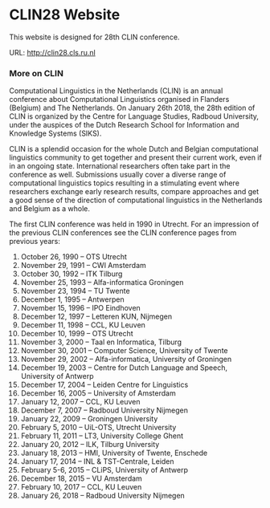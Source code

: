 # CLIN28 Website

This website is designed for 28th CLIN conference.

URL: <http://clin28.cls.ru.nl>

### More on CLIN

Computational Linguistics in the Netherlands (CLIN) is an annual conference about Computational Linguistics organised in Flanders (Belgium) and The Netherlands. On January 26th 2018, the 28th edition of CLIN is organized by the Centre for Language Studies, Radboud University, under the auspices of the Dutch Research School for Information and Knowledge Systems (SIKS).

CLIN is a splendid occasion for the whole Dutch and Belgian computational linguistics community to get together and present their current work, even if in an ongoing state. International researchers often take part in the conference as well. Submissions usually cover a diverse range of computational linguistics topics resulting in a stimulating event where researchers exchange early research results, compare approaches and get a good sense of the direction of computational linguistics in the Netherlands and Belgium as a whole.

The first CLIN conference was held in 1990 in Utrecht. For an impression of the previous CLIN conferences see the CLIN conference pages from previous years:

1.  October 26, 1990 – OTS Utrecht
1.  November 29, 1991 – CWI Amsterdam
1.  October 30, 1992 – ITK Tilburg
1.  November 25, 1993 – Alfa-informatica Groningen
1.  November 23, 1994 – TU Twente
1.  December 1, 1995 – Antwerpen
1.  November 15, 1996 – IPO Eindhoven
1.  December 12, 1997 – Letteren KUN, Nijmegen
1.  December 11, 1998 – CCL, KU Leuven
1.  December 10, 1999 – OTS Utrecht
1.  November 3, 2000 – Taal en Informatica, Tilburg
1.  November 30, 2001 – Computer Science, University of Twente
1.  November 29, 2002 – Alfa-informatica, University of Groningen
1.  December 19, 2003 – Centre for Dutch Language and Speech, University of Antwerp
1.  December 17, 2004 – Leiden Centre for Linguistics
1.  December 16, 2005 – University of Amsterdam
1.  January 12, 2007 – CCL, KU Leuven
1.  December 7, 2007 – Radboud University Nijmegen
1.  January 22, 2009 – Groningen University
1.  February 5, 2010 – UiL-OTS, Utrecht University
1.  February 11, 2011 – LT3, University College Ghent
1.  January 20, 2012 – ILK, Tilburg University
1.  January 18, 2013 – HMI, University of Twente, Enschede
1.  January 17, 2014 – INL & TST-Centrale, Leiden
1.  February 5-6, 2015 – CLiPS, University of Antwerp
1.  December 18, 2015 – VU Amsterdam
1.  February 10, 2017 – CCL, KU Leuven
1.  January 26, 2018 – Radboud University Nijmegen
